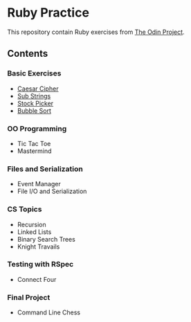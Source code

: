 # Ruby Practice

This repository contain Ruby exercises from [The Odin Project](https://www.theodinproject.com/courses/ruby-programming).

## Contents

### Basic Exercises
- [Caesar Cipher](https://github.com/alansun25/ruby-exercises/blob/main/basic-exercises/caesar-cipher.rb)
- [Sub Strings](https://github.com/alansun25/ruby-exercises/blob/main/basic-exercises/substrings.rb)
- [Stock Picker](https://github.com/alansun25/ruby-exercises/blob/main/basic-exercises/stock-picker.rb)
- [Bubble Sort](https://github.com/alansun25/ruby-exercises/blob/main/basic-exercises/bubble-sort.rb)

### OO Programming
- Tic Tac Toe
- Mastermind

### Files and Serialization
- Event Manager
- File I/O and Serialization

### CS Topics
- Recursion
- Linked Lists
- Binary Search Trees
- Knight Travails

### Testing with RSpec
- Connect Four

### Final Project
- Command Line Chess
